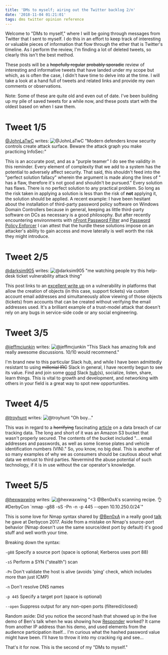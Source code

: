 ```yaml
---
title: 'DMs to myself; airing out the Twitter backlog 2/n'
date: '2018-11-04 01:21:01'
tags: dms twitter opinion reference
---
```


Welcome to "DMs to myself," where I will be going through messages from Twitter that I sent to myself.  I do this in an effort to keep track of interesting or valuable pieces of information that flow through the ether that is Twitter's timeline. As I perform the review, I'm finding a lot of deleted tweets, so clearly this isn't the best method.

These posts will be a ~~hopefully regular~~ ~~probably sporadic~~ review of interesting and informative tweets that have landed under my scope but which, as is often the case, I didn't have time to delve into at the time. I will take a look at a hand full of tweets and related links and provide my own comments or observations.

Note: Some of these are quite old and even out of date. I've been building up my pile of saved tweets for a while now, and these posts start with the oldest based on when I saw them.

# Tweet 1/5
[@JohnLaTwC](https://twitter.com/JohnLaTwC/status/699304590500634625) writes:
![@JohnLaTwC](../../../assets/images/Screen2018-11-04-01.png)
"Modern defenders know security controls create attack surface. Beware the attack graph you make practicing InfoSec:"

This is an accurate post, and as a "purple teamer" I do see the validity in this reminder. Every element of complexity that we add to a system has the potential to adversely affect security.
That said, this shouldn't feed into the "perfect solution fallacy" wherein the argument is made along the lines of "<solution x> has a flaw, therefore it's not good and shouldn't be pursued." Every solution has flaws. There is no perfect solution to any practical problem. So long as the risk taken in applying a solution is less than the risk of **not** applying it, the solution should be applied.
A recent example: I have been hesitant about the installation of third-party password policy software on Windows Domain Controllers because in general, keeping as little third-party software on DCs as necessary is a good philosophy. But after recently encountering environments with [nFront Password Filter](https://nfrontsecurity.com/products/nfront-password-filter/) and [Password Policy Enforcer](https://anixis.com/products/ppe/) I can attest that the hurdle these solutions impose on an attacker's ability to gain access and move laterally is well worth the risk they might introduce.

# Tweet 2/5
[@darksim905](https://twitter.com/darksim905/status/911239187378122754) writes:
![@darksim905](../../../assets/images/Screen2018-11-04-02.png)
"me watching people try this help-desk ticket vulnerability attack thing"

This post links to an [excellent write up](https://medium.com/intigriti/how-i-hacked-hundreds-of-companies-through-their-helpdesk-b7680ddc2d4c) on a vulnerability in platforms that allow the creation of objects (in this case, support tickets) via custom account email addresses and simultaneously allow viewing of those objects (tickets) from accounts that can be created without verifying the email addresses used.
It's a brilliant example of a trust-model attack that doesn't rely on any bugs in service-side code or any social engineering.

# Tweet 3/5
[@jeffmcjunkin](https://twitter.com/jeffmcjunkin/status/911323834640474112) writes:
![@jeffmcjunkin](../../../assets/images/Screen2018-11-04-03.png)
"This Slack has amazing folk and really awesome discussions. 10/10 would recommend."

I'm brand new to this particular Slack hub, and while I have been admittedly resistant to using ~~millenial IRC~~ Slack in general, I have recently begun to see its value. Find and join some [good](https://bloodhoundhq.slack.com) Slack [hub](https://brakesec.slack.com)(s), socialize, listen, share, learn things. This is vital to growth and development, and networking with others in your field is a great way to spot new opportunities.

# Tweet 4/5
[@troyhunt](https://twitter.com/troyhunt/status/911287697448198145) writes:
![@troyhunt](../../../assets/images/Screen2018-11-04-04.png)
"Oh boy..."

This was in regard to a ~~horrifying~~ fascinating [article](https://gizmodo.com/passwords-to-access-over-a-half-million-car-tracking-de-1818624272) on a data breach of car tracking data. The long and short of it was an Amazon S3 bucket that wasn't properly secured. The contents of the bucket included "... email addresses and passwords, as well as some license plates and vehicle identification numbers (VIN)." So, you know, no big deal. This is another of so many examples of why we as consumers should be cautious about what data we entrust to third parties. Nevermind the abuse potential of such technology, if it is in use without the car operator's knowledge.

# Tweet 5/5
[@hexwaxwing](https://twitter.com/hexwaxwing/status/911673112386768896) writes:
![@hexwaxwing](../../../assets/images/Screen2018-11-04-05.png)
"<3 @Ben0xA's scanning recipe. 👌 #DerbyCon \`nmap -g88 -sS -Pn -n -p 445 --open 10.10.250.0/24\`"

This is some love for Nmap syntax shared by [@Ben0xA](https://twitter.com/Ben0xA) in a really good [talk](https://www.youtube.com/embed/AF3arWoKfKg) he gave at Derbycon 2017. Aside from a mistake on Nmap's source-port behavior (Nmap doesn't use the same source/dest port by default) it's good stuff and well worth your time.

Breaking down the syntax:

`-g88` Specify a source port (space is optional; Kerberos uses port 88)

`-sS` Perform a SYN ("stealth") scan

`-Pn` Don't validate the host is alive (avoids 'ping' check, which includes more than just ICMP)

`-n` Don't resolve DNS names

`-p 445` Specify a target port (space is optional)

`--open` Suppress output for any non-open ports (filtered/closed)

Random aside: Did you notice the second hash that showed up in the live demo of Ben's talk when he was showing how [Responder](https://github.com/lgandx/Responder-Windows) worked?
It came from another IP address than his demo, and used elements from the audience participation itself... I'm curious what the hashed password value might have been. I'll have to throw it into my cracking rig and see...

That's it for now. This is the second of my "DMs to myself."
